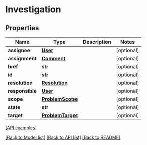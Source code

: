 # Investigation

## Properties
Name | Type | Description | Notes
------------ | ------------- | ------------- | -------------
**assignee** | [**User**](User.md) |  | [optional] 
**assignment** | [**Comment**](Comment.md) |  | [optional] 
**href** | **str** |  | [optional] 
**id** | **str** |  | [optional] 
**resolution** | [**Resolution**](Resolution.md) |  | [optional] 
**responsible** | [**User**](User.md) |  | [optional] 
**scope** | [**ProblemScope**](ProblemScope.md) |  | [optional] 
**state** | **str** |  | [optional] 
**target** | [**ProblemTarget**](ProblemTarget.md) |  | [optional] 

[[API examples]](http://devopshq.github.io/teamcity/teamcity_models/Investigation.html)

[[Back to Model list]](../README.md#documentation-for-models) [[Back to API list]](../README.md#documentation-for-api-endpoints) [[Back to README]](../README.md)


